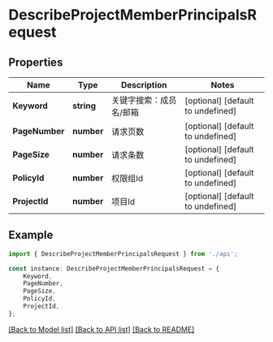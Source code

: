 # DescribeProjectMemberPrincipalsRequest


## Properties

Name | Type | Description | Notes
------------ | ------------- | ------------- | -------------
**Keyword** | **string** | 关键字搜索：成员名/邮箱 | [optional] [default to undefined]
**PageNumber** | **number** | 请求页数 | [optional] [default to undefined]
**PageSize** | **number** | 请求条数 | [optional] [default to undefined]
**PolicyId** | **number** | 权限组Id | [optional] [default to undefined]
**ProjectId** | **number** | 项目Id | [optional] [default to undefined]

## Example

```typescript
import { DescribeProjectMemberPrincipalsRequest } from './api';

const instance: DescribeProjectMemberPrincipalsRequest = {
    Keyword,
    PageNumber,
    PageSize,
    PolicyId,
    ProjectId,
};
```

[[Back to Model list]](../README.md#documentation-for-models) [[Back to API list]](../README.md#documentation-for-api-endpoints) [[Back to README]](../README.md)

